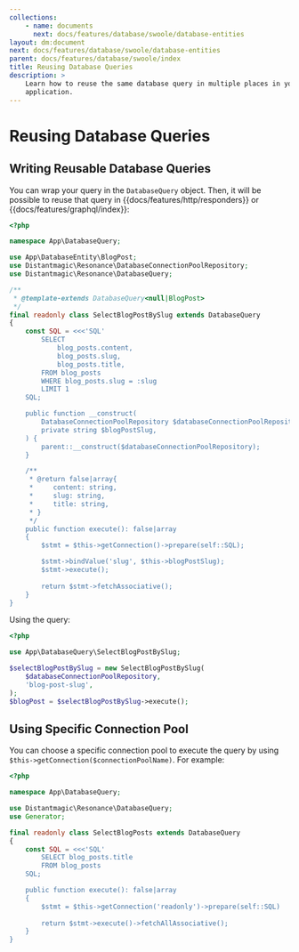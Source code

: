 ```yaml
---
collections:
    - name: documents
      next: docs/features/database/swoole/database-entities
layout: dm:document
next: docs/features/database/swoole/database-entities
parent: docs/features/database/swoole/index
title: Reusing Database Queries
description: >
    Learn how to reuse the same database query in multiple places in your 
    application.
---
```


# Reusing Database Queries

## Writing Reusable Database Queries

You can wrap your query in the `DatabaseQuery` object. Then, it will be possible
to reuse that query in {{docs/features/http/responders}} or 
{{docs/features/graphql/index}}:

```php
<?php

namespace App\DatabaseQuery;

use App\DatabaseEntity\BlogPost;
use Distantmagic\Resonance\DatabaseConnectionPoolRepository;
use Distantmagic\Resonance\DatabaseQuery;

/**
 * @template-extends DatabaseQuery<null|BlogPost>
 */
final readonly class SelectBlogPostBySlug extends DatabaseQuery
{
    const SQL = <<<'SQL'
        SELECT
            blog_posts.content,
            blog_posts.slug,
            blog_posts.title,
        FROM blog_posts
        WHERE blog_posts.slug = :slug
        LIMIT 1
    SQL;

    public function __construct(
        DatabaseConnectionPoolRepository $databaseConnectionPoolRepository,
        private string $blogPostSlug,
    ) {
        parent::__construct($databaseConnectionPoolRepository);
    }

    /**
     * @return false|array{
     *     content: string,
     *     slug: string,
     *     title: string,
     * }
     */
    public function execute(): false|array
    {
        $stmt = $this->getConnection()->prepare(self::SQL);

        $stmt->bindValue('slug', $this->blogPostSlug);
        $stmt->execute();
        
        return $stmt->fetchAssociative();
    }
}
```

Using the query:

```php
<?php

use App\DatabaseQuery\SelectBlogPostBySlug;

$selectBlogPostBySlug = new SelectBlogPostBySlug(
    $databaseConnectionPoolRepository,
    'blog-post-slug',
);
$blogPost = $selectBlogPostBySlug->execute();
```

## Using Specific Connection Pool

You can choose a specific connection pool to execute the query by using
`$this->getConnection($connectionPoolName)`. For example:

```php
<?php

namespace App\DatabaseQuery;

use Distantmagic\Resonance\DatabaseQuery;
use Generator;

final readonly class SelectBlogPosts extends DatabaseQuery
{
    const SQL = <<<'SQL'
        SELECT blog_posts.title
        FROM blog_posts
    SQL;

    public function execute(): false|array
    {
        $stmt = $this->getConnection('readonly')->prepare(self::SQL)
        
        return $stmt->execute()->fetchAllAssociative();
    }
}
```
